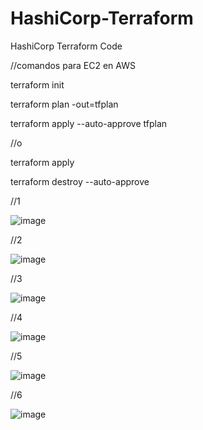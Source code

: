 # HashiCorp-Terraform
HashiCorp Terraform Code

//comandos para EC2 en AWS

terraform init

terraform plan -out=tfplan

terraform apply --auto-approve tfplan

//o

terraform apply 

terraform destroy --auto-approve

//1

![image](https://user-images.githubusercontent.com/62964836/201007252-0ac87e30-44d0-44d0-b70c-a4b1e5fd4507.png)

//2

![image](https://user-images.githubusercontent.com/62964836/201007347-8d4df8cf-4987-406e-ba8b-c05128f2954a.png)

//3

![image](https://user-images.githubusercontent.com/62964836/201007401-57dbe84c-2b55-460d-b491-ab797065e3b3.png)

//4

![image](https://user-images.githubusercontent.com/62964836/201007480-762ad694-7bb5-458d-9802-b3a9cdc2c056.png)

//5

![image](https://user-images.githubusercontent.com/62964836/201007766-205d1418-760b-488b-9ccc-8143257750a1.png)

//6

![image](https://user-images.githubusercontent.com/62964836/201007610-3b45c01d-4a1e-4cdc-9ab9-763b006f16cb.png)
